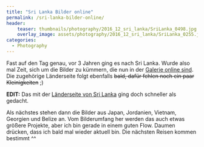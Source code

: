 ```yaml
---
title: "Sri Lanka Bilder online"
permalink: /sri-lanka-bilder-online/
header:
    teaser: thumbnails/photography/2016_12_sri_lanka/SriLanka_0498.jpg
    overlay_image: assets/photography/2016_12_sri_lanka/SriLanka_0255.jpg
categories:
  - Photography
---
```


Fast auf den Tag genau, vor 3 Jahren ging es nach Sri Lanka.
Wurde also mal Zeit, sich um die Bilder zu kümmern, die nun in der [Galerie online sind](/photography/sri-lanka-2016/).
Die zugehörige Länderseite folgt ebenfalls ~~bald, dafür fehlen noch ein paar Kleinigkeiten~~ ;)

**EDIT:** Das mit der [Länderseite von Sri Lanka](/sri-lanka/) ging doch schneller als gedacht.

Als nächstes stehen dann die Bilder aus Japan, Jordanien, Vietnam, Georgien und Belize an. 
Vom Bilderumfang her werden das auch etwas größere Projekte, aber ich bin gerade in einem guten Flow. 
Daumen drücken, dass ich bald mal wieder aktuell bin. Die nächsten Reisen kommen bestimmt ^^
